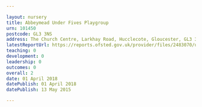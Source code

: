 ```yaml
---

layout: nursery
title: Abbeymead Under Fives Playgroup
urn: 101450
postcode: GL3 3NS
address: The Church Centre, Larkhay Road, Hucclecote, Gloucester, GL3 3NS
latestReportUrl: https://reports.ofsted.gov.uk/provider/files/2483070/urn/101450.pdf
teaching: 0
development: 0
leadership: 0
outcomes: 0
overall: 2
date: 01 April 2018 
datePublish: 01 April 2018 
datePublish: 13 May 2015

---
```

